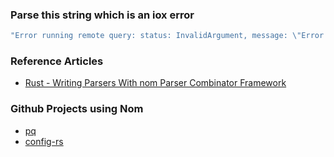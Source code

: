 
### Parse this string which is an iox error

```rust
"Error running remote query: status: InvalidArgument, message: \"Error while planning query: Error during planning: 'public.iox.h2o_xtemperature' not found\", details: [], metadata: MetadataMap { headers: {\"content-type\": \"application/grpc\", \"date\": \"Wed, 20 Jul 2022 19:08:52 GMT\", \"content-length\": \"0\"} }"
```

### Reference Articles

* [Rust - Writing Parsers With nom Parser Combinator Framework](https://iximiuz.com/en/posts/rust-writing-parsers-with-nom/)

### Github Projects using Nom

* [pq](https://github.com/iximiuz/pq)
* [config-rs](https://github.com/mehcode/config-rs)